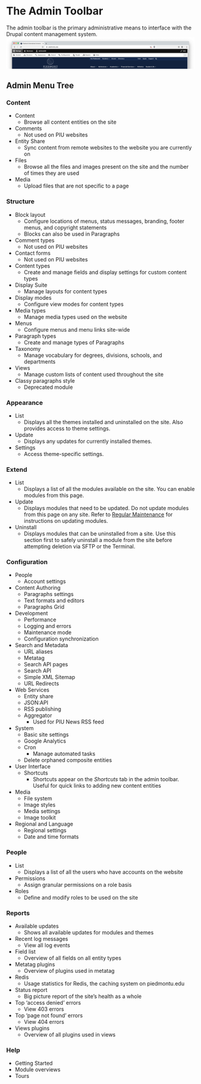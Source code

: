 # The Admin Toolbar
The admin toolbar is the primary administrative means to interface with the Drupal content management system.
![](the-admin-toolbar/Screen%20Shot%202020-02-27%20at%202.10.32%20PM.png)

## Admin Menu Tree
### Content
- Content
	- Browse all content entities on the site
- Comments
	- Not used on PIU websites
- Entity Share
	- Sync content from remote websites to the website you are currently on
- Files
	- Browse all the files and images present on the site and the number of times they are used
- Media
	- Upload files that are not specific to a page

### Structure
* Block layout
	* Configure locations of menus, status messages, branding, footer menus, and copyright statements
	* Blocks can also be used in Paragraphs
* Comment types
	* Not used on PIU websites
* Contact forms
	* Not used on PIU websites
* Content types
	* Create and manage fields and display settings for custom content types
* Display Suite
	* Manage layouts for content types
* Display modes
	* Configure view modes for content types
* Media types
	* Manage media types used on the website
* Menus
	* Configure menus and menu links site-wide
* Paragraph types
	* Create and manage types of Paragraphs
* Taxonomy
	* Manage vocabulary for degrees, divisions, schools, and departments
* Views
	* Manage custom lists of content used throughout the site
* Classy paragraphs style
	* Deprecated module

### Appearance
- List
	- Displays all the themes installed and uninstalled on the site. Also provides access to theme settings.
- Update
	- Displays any updates for currently installed themes.
- Settings
	- Access theme-specific settings.

### Extend
- List
	- Displays a list of all the modules available on the site. You can enable modules from this page.
- Update
	- Displays modules that need to be updated. Do not update modules from this page on any site. Refer to [Regular Maintenance](/regular-maintenance.md) for instructions on updating modules.
- Uninstall
	- Displays modules that can be uninstalled from a site. Use this section first to safely uninstall a module from the site before attempting deletion via SFTP or the Terminal.

### Configuration
- People
	- Account settings
- Content Authoring
	- Paragraphs settings
	- Text formats and editors
	- Paragraphs Grid
- Development
	- Performance
	- Logging and errors
	- Maintenance mode
	- Configuration synchronization
- Search and Metadata
	- URL aliases
	- Metatag
	- Search API pages
	- Search API
	- Simple XML Sitemap
	- URL Redirects
- Web Services
	- Entity share
	- JSON:API
	- RSS publishing
	- Aggregator
		- Used for PIU News RSS feed
- System
	- Basic site settings
	- Google Analytics
	- Cron
		- Manage automated tasks
	- Delete orphaned composite entities
- User Interface
	- Shortcuts
		- Shortcuts appear on the *Shortcuts* tab in the admin toolbar. Useful for quick links to adding new content entities
- Media
	- File system
	- Image styles
	- Media settings
	- Image toolkit
- Regional and Language
	- Regional settings
	- Date and time formats

### People
- List
	- Displays a list of all the users who have accounts on the website
- Permissions
	- Assign granular permissions on a role basis
- Roles
	- Define and modify roles to be used on the site

### Reports
- Available updates
	- Shows all available updates for modules and themes
- Recent log messages
	- View all log events
- Field list
	- Overview of all fields on all entity types
- Metatag plugins
	- Overview of plugins used in metatag
- Redis
	- Usage statistics for Redis, the caching system on piedmontu.edu
- Status report
	- Big picture report of the site’s health as a whole
- Top ‘access denied’ errors
	- View 403 errors
- Top ‘page not found’ errors
	- View 404 errors
- Views plugins
	- Overview of all plugins used in views

### Help
- Getting Started
- Module overviews
- Tours